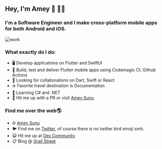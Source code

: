 ## Hey, I'm Amey :wave:  :man_technologist:

### I'm a Software Engineer and I make cross-platform mobile apps for both Android and iOS.

  <!-- *Write once, deploy on multiple platforms*
  <br>
![meme](https://user-images.githubusercontent.com/48415436/90749865-ac52a000-e2dc-11ea-9141-ca27d78eb19c.jpg)  -->

![work](https://user-images.githubusercontent.com/48415436/94673880-0dc84e80-0320-11eb-9700-e6a4be04e5fc.jpg)

### What exactly do I do:
* 🖥️ Develop applications on Flutter and SwiftUI
* 🔬 Build, test and deliver Flutter mobile apps using Codemagic CI, Github Actions
* 🍁 Looking for collaborations on Dart, Swift or React
* ✈️ Favorite travel destination is Documentation
* 🙏 Learning C# and .NET
* 💁 Hit me up with a PR or visit [Amey Sunu](https://ameysunu.github.io)


### Find me over the web🌎
* 🌐 [Amey Sunu](https://ameysunu.github.io)
* 🐦 Find me on [Twitter](https://twitter.com/ameysunu), of course there is no twitter bird emoji smh.
* 😺 Hit me up at [Dev Community](http://dev.to/ameysunu)
* 📋 Blog @ [Grail Street](https://quiet-cranachan-9703db.netlify.app/)
